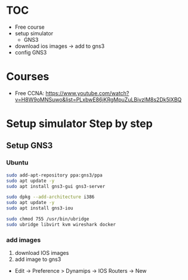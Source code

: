 # TOC
- Free course
- setup simulator
  - GNS3
- download ios images -> add to gns3
- config GNS3

# Courses
- Free CCNA: https://www.youtube.com/watch?v=H8W9oMNSuwo&list=PLxbwE86jKRgMpuZuLBivzlM8s2Dk5lXBQ
  
# Setup simulator Step by step


## Setup GNS3
 <!-- https://docs.gns3.com/docs/getting-started/installation/linux/ -->

### Ubuntu
```sh
sudo add-apt-repository ppa:gns3/ppa
sudo apt update -y
sudo apt install gns3-gui gns3-server

sudo dpkg --add-architecture i386
sudo apt update -y
sudo apt install gns3-iou

sudo chmod 755 /usr/bin/ubridge
sudo ubridge libvirt kvm wireshark docker
```
### add images
1. download IOS images
2. add image to gns3
- Edit -> Preference > Dynamips -> IOS Routers -> New 
